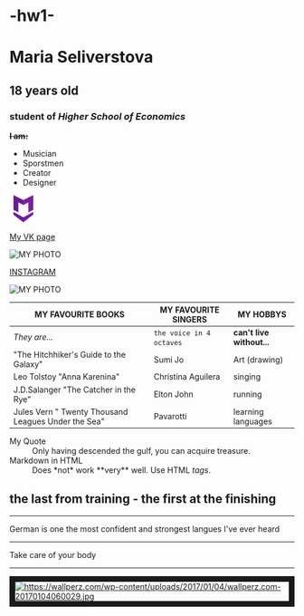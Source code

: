 # -hw1-
#  Maria Seliverstova
## 18 years old
### student of _Higher School of Economics_
~~**I am:**~~

* Musician
* Sporstmen
* Creator
* Designer

![alt text](https://github.com/adam-p/markdown-here/raw/master/src/common/images/icon48.png "Logo Title Text 1")


[My VK page](https://vk.com/selik_m99)

![MY PHOTO](https://pp.userapi.com/c639116/v639116372/4a538/FIkVvwxxW34.jpg)

[INSTAGRAM](https://www.instagram.com/peche_melba.8/)

![MY PHOTO](http://sro.today/wp-content/uploads/2014/11/2-logotip-vshe.jpg)

MY FAVOURITE BOOKS| MY FAVOURITE SINGERS |MY HOBBYS
--- | --- | ---
*They are...* | `the voice in 4 octaves` | **can't live without...**
"The Hitchhiker's Guide to the Galaxy" | Sumi Jo| Art (drawing)
| Leo Tolstoy "Anna Karenina"|Christina Aguilera | singing
|J.D.Salanger "The Catcher in the Rye"|Elton John|running
|Jules Vern " Twenty Thousand Leagues Under the Sea"|Pavarotti|learning languages

                            

<dl>
   <dt>My Quote</dt>
  <dd>Only having descended the gulf, you can acquire treasure.<dd>

   <dt>Markdown in HTML</dt>
  <dd>Does *not* work **very** well. Use HTML <em>tags</em>.</dd>
</dl>

## the last from training - the first at the finishing

---

German is one the most  confident and strongest langues I've ever heard

***

Take care of your body

___

<a href="https://vk.com/videos257262477?z=video-43696984_456239020%2Fpl_257262477_-2
" target="_blank"><img src="https://vk.com/video-43696984_456239020?t=12s" 
alt="https://wallperz.com/wp-content/uploads/2017/01/04/wallperz.com-20170104060029.jpg" width="240" height="180" border="10" /></a>
